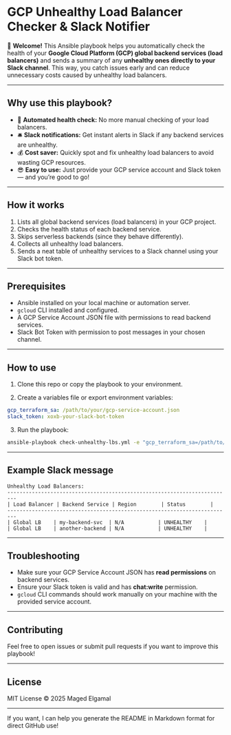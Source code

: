 # GCP Unhealthy Load Balancer Checker & Slack Notifier

👋 **Welcome!**
This Ansible playbook helps you automatically check the health of your **Google Cloud Platform (GCP) global backend services (load balancers)** and sends a summary of any **unhealthy ones directly to your Slack channel**. This way, you catch issues early and can reduce unnecessary costs caused by unhealthy load balancers.

---

## Why use this playbook?

* 🚦 **Automated health check:** No more manual checking of your load balancers.
* 🛎️ **Slack notifications:** Get instant alerts in Slack if any backend services are unhealthy.
* 💰 **Cost saver:** Quickly spot and fix unhealthy load balancers to avoid wasting GCP resources.
* 😎 **Easy to use:** Just provide your GCP service account and Slack token — and you’re good to go!

---

## How it works

1. Lists all global backend services (load balancers) in your GCP project.
2. Checks the health status of each backend service.
3. Skips serverless backends (since they behave differently).
4. Collects all unhealthy load balancers.
5. Sends a neat table of unhealthy services to a Slack channel using your Slack bot token.

---

## Prerequisites

* Ansible installed on your local machine or automation server.
* `gcloud` CLI installed and configured.
* A GCP Service Account JSON file with permissions to read backend services.
* Slack Bot Token with permission to post messages in your chosen channel.

---

## How to use

1. Clone this repo or copy the playbook to your environment.

2. Create a variables file or export environment variables:

```yaml
gcp_terraform_sa: /path/to/your/gcp-service-account.json
slack_token: xoxb-your-slack-bot-token
```

3. Run the playbook:

```bash
ansible-playbook check-unhealthy-lbs.yml -e "gcp_terraform_sa=/path/to/sa.json slack_token=xoxb-your-token"
```

---

## Example Slack message

```
Unhealthy Load Balancers:
-------------------------------------------------------------------------
| Load Balancer | Backend Service | Region        | Status        |
-------------------------------------------------------------------------
| Global LB    | my-backend-svc  | N/A           | UNHEALTHY    |
| Global LB    | another-backend | N/A           | UNHEALTHY    |
```

---

## Troubleshooting

* Make sure your GCP Service Account JSON has **read permissions** on backend services.
* Ensure your Slack token is valid and has **chat\:write** permission.
* `gcloud` CLI commands should work manually on your machine with the provided service account.

---

## Contributing

Feel free to open issues or submit pull requests if you want to improve this playbook!

---

## License

MIT License © 2025 Maged Elgamal

---

If you want, I can help you generate the README in Markdown format for direct GitHub use!
